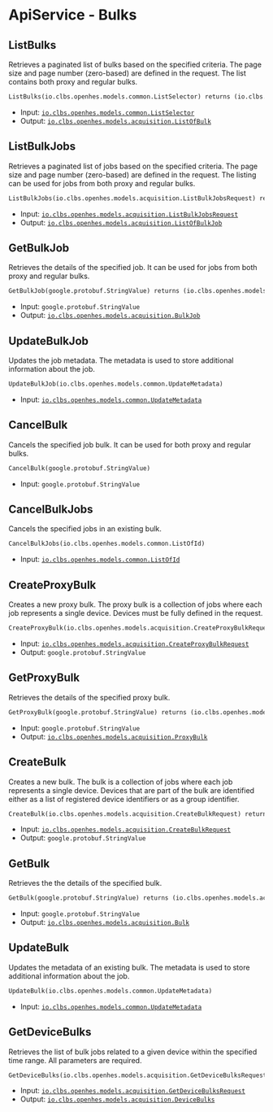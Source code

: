 # ApiService - Bulks

## ListBulks

Retrieves a paginated list of bulks based on the specified criteria. The page size and page number (zero-based) are defined in the request.
 The list contains both proxy and regular bulks.

```proto
ListBulks(io.clbs.openhes.models.common.ListSelector) returns (io.clbs.openhes.models.acquisition.ListOfBulk)
```

- Input: [`io.clbs.openhes.models.common.ListSelector`](model-io-clbs-openhes-models-common-listselector.md)
- Output: [`io.clbs.openhes.models.acquisition.ListOfBulk`](model-io-clbs-openhes-models-acquisition-listofbulk.md)

## ListBulkJobs

Retrieves a paginated list of jobs based on the specified criteria. The page size and page number (zero-based) are defined in the request.
 The listing can be used for jobs from both proxy and regular bulks.

```proto
ListBulkJobs(io.clbs.openhes.models.acquisition.ListBulkJobsRequest) returns (io.clbs.openhes.models.acquisition.ListOfBulkJob)
```

- Input: [`io.clbs.openhes.models.acquisition.ListBulkJobsRequest`](model-io-clbs-openhes-models-acquisition-listbulkjobsrequest.md)
- Output: [`io.clbs.openhes.models.acquisition.ListOfBulkJob`](model-io-clbs-openhes-models-acquisition-listofbulkjob.md)

## GetBulkJob

Retrieves the details of the specified job. It can be used for jobs from both proxy and regular bulks.

```proto
GetBulkJob(google.protobuf.StringValue) returns (io.clbs.openhes.models.acquisition.BulkJob)
```

- Input: `google.protobuf.StringValue`
- Output: [`io.clbs.openhes.models.acquisition.BulkJob`](model-io-clbs-openhes-models-acquisition-bulkjob.md)

## UpdateBulkJob

Updates the job metadata. The metadata is used to store additional information about the job.

```proto
UpdateBulkJob(io.clbs.openhes.models.common.UpdateMetadata)
```

- Input: [`io.clbs.openhes.models.common.UpdateMetadata`](model-io-clbs-openhes-models-common-updatemetadata.md)

## CancelBulk

Cancels the specified job bulk. It can be used for both proxy and regular bulks.

```proto
CancelBulk(google.protobuf.StringValue)
```

- Input: `google.protobuf.StringValue`

## CancelBulkJobs

Cancels the specified jobs in an existing bulk.

```proto
CancelBulkJobs(io.clbs.openhes.models.common.ListOfId)
```

- Input: [`io.clbs.openhes.models.common.ListOfId`](model-io-clbs-openhes-models-common-listofid.md)

## CreateProxyBulk

Creates a new proxy bulk. The proxy bulk is a collection of jobs where each job represents a single device. Devices must be fully defined in the request.

```proto
CreateProxyBulk(io.clbs.openhes.models.acquisition.CreateProxyBulkRequest) returns (google.protobuf.StringValue)
```

- Input: [`io.clbs.openhes.models.acquisition.CreateProxyBulkRequest`](model-io-clbs-openhes-models-acquisition-createproxybulkrequest.md)
- Output: `google.protobuf.StringValue`

## GetProxyBulk

Retrieves the details of the specified proxy bulk.

```proto
GetProxyBulk(google.protobuf.StringValue) returns (io.clbs.openhes.models.acquisition.ProxyBulk)
```

- Input: `google.protobuf.StringValue`
- Output: [`io.clbs.openhes.models.acquisition.ProxyBulk`](model-io-clbs-openhes-models-acquisition-proxybulk.md)

## CreateBulk

Creates a new bulk. The bulk is a collection of jobs where each job represents a single device. Devices that are part of the bulk are identified either as a list of registered device identifiers or as a group identifier.

```proto
CreateBulk(io.clbs.openhes.models.acquisition.CreateBulkRequest) returns (google.protobuf.StringValue)
```

- Input: [`io.clbs.openhes.models.acquisition.CreateBulkRequest`](model-io-clbs-openhes-models-acquisition-createbulkrequest.md)
- Output: `google.protobuf.StringValue`

## GetBulk

Retrieves the the details of the specified bulk.

```proto
GetBulk(google.protobuf.StringValue) returns (io.clbs.openhes.models.acquisition.Bulk)
```

- Input: `google.protobuf.StringValue`
- Output: [`io.clbs.openhes.models.acquisition.Bulk`](model-io-clbs-openhes-models-acquisition-bulk.md)

## UpdateBulk

Updates the metadata of an existing bulk. The metadata is used to store additional information about the job.

```proto
UpdateBulk(io.clbs.openhes.models.common.UpdateMetadata)
```

- Input: [`io.clbs.openhes.models.common.UpdateMetadata`](model-io-clbs-openhes-models-common-updatemetadata.md)

## GetDeviceBulks

Retrieves the list of bulk jobs related to a given device within the specified time range. All parameters are required.

```proto
GetDeviceBulks(io.clbs.openhes.models.acquisition.GetDeviceBulksRequest) returns (io.clbs.openhes.models.acquisition.DeviceBulks)
```

- Input: [`io.clbs.openhes.models.acquisition.GetDeviceBulksRequest`](model-io-clbs-openhes-models-acquisition-getdevicebulksrequest.md)
- Output: [`io.clbs.openhes.models.acquisition.DeviceBulks`](model-io-clbs-openhes-models-acquisition-devicebulks.md)

